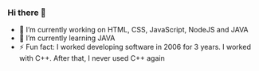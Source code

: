 ### Hi there 👋

- 🔭 I’m currently working on HTML, CSS, JavaScript, NodeJS and JAVA
- 🌱 I’m currently learning JAVA
- ⚡ Fun fact: I worked developing software in 2006 for 3 years. I worked with C++. After that, I never used C++ again

